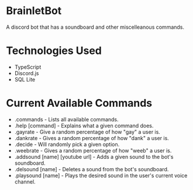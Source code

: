 # BrainletBot
A discord bot that has a soundboard and other miscelleanous commands.

# Technologies Used
- TypeScript
- Discord.js
- SQL Lite
# Current Available Commands
<ul>
  <li>.commands - Lists all available commands.</li>
  <li>.help [command] - Explains what a given command does.</li>
  <li>.gayrate - Give a random percentage of how "gay" a user is.</li>
  <li>.dankrate - Gives a random percentage of how "dank" a user is.</li>
  <li>.decide - Will randomly pick a given option.</li>
  <li>.weebrate - Gives a random percentage of how "weeb" a user is.</li>
  <li>.addsound [name] [youtube url] - Adds a given sound to the bot's soundboard.</li>
  <li>.delsound [name] - Deletes a sound from the bot's soundboard.</li>
  <li>.playsound [name] - Plays the desired sound in the user's current voice channel.</li>
</ul>
